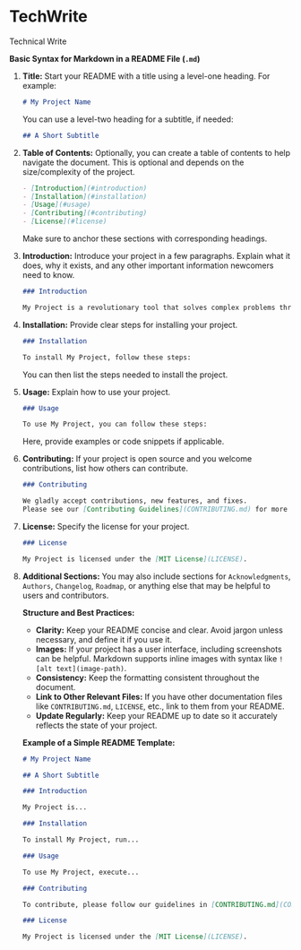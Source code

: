 # TechWrite
Technical Write

**Basic Syntax for Markdown in a README File (`.md`)**

1. **Title:** Start your README with a title using a level-one heading. For example:

    ```markdown
    # My Project Name
    ```

    You can use a level-two heading for a subtitle, if needed:

    ```markdown
    ## A Short Subtitle
    ```

2. **Table of Contents:** Optionally, you can create a table of contents to help navigate the document. This is optional and depends on the size/complexity of the project.

    ```markdown
    - [Introduction](#introduction)
    - [Installation](#installation)
    - [Usage](#usage)
    - [Contributing](#contributing)
    - [License](#license)
    ```

    Make sure to anchor these sections with corresponding headings.

3. **Introduction:** Introduce your project in a few paragraphs. Explain what it does, why it exists, and any other important information newcomers need to know.

    ```markdown
    ### Introduction
    
    My Project is a revolutionary tool that solves complex problems through a simple interface. It was developed to make life easier for users who deal with such problems daily.
    ```

4. **Installation:** Provide clear steps for installing your project.

    ```markdown
    ### Installation
    
    To install My Project, follow these steps:
    ```

    You can then list the steps needed to install the project.

5. **Usage:** Explain how to use your project.

    ```markdown
    ### Usage
    
    To use My Project, you can follow these steps:
    ```

    Here, provide examples or code snippets if applicable.

6. **Contributing:** If your project is open source and you welcome contributions, list how others can contribute.

    ```markdown
    ### Contributing
    
    We gladly accept contributions, new features, and fixes.
    Please see our [Contributing Guidelines](CONTRIBUTING.md) for more information.
    ```

7. **License:** Specify the license for your project.

    ```markdown
    ### License
    
    My Project is licensed under the [MIT License](LICENSE).
    ```

8. **Additional Sections:** You may also include sections for `Acknowledgments`, `Authors`, `Changelog`, `Roadmap`, or anything else that may be helpful to users and contributors.

    **Structure and Best Practices:**

    * **Clarity:** Keep your README concise and clear. Avoid jargon unless necessary, and define it if you use it.
    * **Images:** If your project has a user interface, including screenshots can be helpful. Markdown supports inline images with syntax like `![alt text](image-path)`.
    * **Consistency:** Keep the formatting consistent throughout the document.
    * **Link to Other Relevant Files:** If you have other documentation files like `CONTRIBUTING.md`, `LICENSE`, etc., link to them from your README.
    * **Update Regularly:** Keep your README up to date so it accurately reflects the state of your project.

    **Example of a Simple README Template:**

    ```markdown
    # My Project Name
    
    ## A Short Subtitle
    
    ### Introduction
    
    My Project is...
    
    ### Installation
    
    To install My Project, run...
    
    ### Usage
    
    To use My Project, execute...
    
    ### Contributing
    
    To contribute, please follow our guidelines in [CONTRIBUTING.md](CONTRIBUTING.md).
    
    ### License
    
    My Project is licensed under the [MIT License](LICENSE).
    ```
